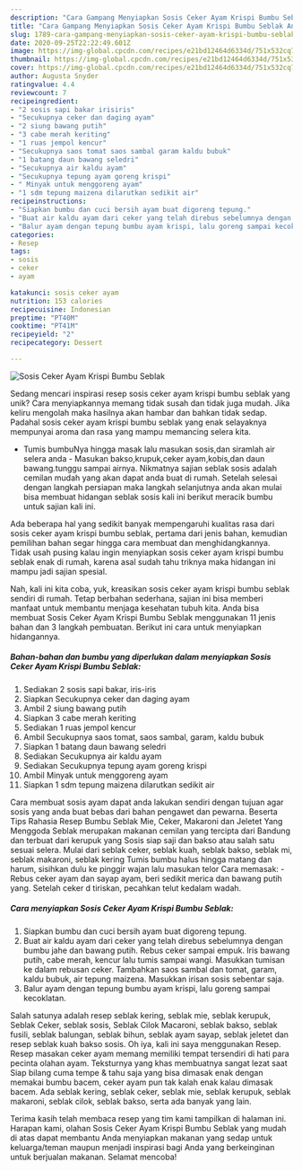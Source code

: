 ```yaml
---
description: "Cara Gampang Menyiapkan Sosis Ceker Ayam Krispi Bumbu Seblak Anti Gagal"
title: "Cara Gampang Menyiapkan Sosis Ceker Ayam Krispi Bumbu Seblak Anti Gagal"
slug: 1789-cara-gampang-menyiapkan-sosis-ceker-ayam-krispi-bumbu-seblak-anti-gagal
date: 2020-09-25T22:22:49.601Z
image: https://img-global.cpcdn.com/recipes/e21bd12464d6334d/751x532cq70/sosis-ceker-ayam-krispi-bumbu-seblak-foto-resep-utama.jpg
thumbnail: https://img-global.cpcdn.com/recipes/e21bd12464d6334d/751x532cq70/sosis-ceker-ayam-krispi-bumbu-seblak-foto-resep-utama.jpg
cover: https://img-global.cpcdn.com/recipes/e21bd12464d6334d/751x532cq70/sosis-ceker-ayam-krispi-bumbu-seblak-foto-resep-utama.jpg
author: Augusta Snyder
ratingvalue: 4.4
reviewcount: 7
recipeingredient:
- "2 sosis sapi bakar irisiris"
- "Secukupnya ceker dan daging ayam"
- "2 siung bawang putih"
- "3 cabe merah keriting"
- "1 ruas jempol kencur"
- "Secukupnya saos tomat saos sambal garam kaldu bubuk"
- "1 batang daun bawang seledri"
- "Secukupnya air kaldu ayam"
- "Secukupnya tepung ayam goreng krispi"
- " Minyak untuk menggoreng ayam"
- "1 sdm tepung maizena dilarutkan sedikit air"
recipeinstructions:
- "Siapkan bumbu dan cuci bersih ayam buat digoreng tepung."
- "Buat air kaldu ayam dari ceker yang telah direbus sebelumnya dengan bumbu jahe dan bawang putih. Rebus ceker sampai empuk. Iris bawang putih, cabe merah, kencur lalu tumis sampai wangi. Masukkan tumisan ke dalam rebusan ceker. Tambahkan saos sambal dan tomat, garam, kaldu bubuk, air tepung maizena. Masukkan irisan sosis sebentar saja."
- "Balur ayam dengan tepung bumbu ayam krispi, lalu goreng sampai kecoklatan."
categories:
- Resep
tags:
- sosis
- ceker
- ayam

katakunci: sosis ceker ayam 
nutrition: 153 calories
recipecuisine: Indonesian
preptime: "PT40M"
cooktime: "PT41M"
recipeyield: "2"
recipecategory: Dessert

---
```



![Sosis Ceker Ayam Krispi Bumbu Seblak](https://img-global.cpcdn.com/recipes/e21bd12464d6334d/751x532cq70/sosis-ceker-ayam-krispi-bumbu-seblak-foto-resep-utama.jpg)

Sedang mencari inspirasi resep sosis ceker ayam krispi bumbu seblak yang unik? Cara menyiapkannya memang tidak susah dan tidak juga mudah. Jika keliru mengolah maka hasilnya akan hambar dan bahkan tidak sedap. Padahal sosis ceker ayam krispi bumbu seblak yang enak selayaknya mempunyai aroma dan rasa yang mampu memancing selera kita.

- Tumis bumbuNya hingga masak lalu masukan sosis,dan siramlah air selera anda - Masukan bakso,krupuk,ceker ayam,kobis,dan daun bawang.tunggu sampai airnya. Nikmatnya sajian seblak sosis adalah cemilan mudah yang akan dapat anda buat di rumah. Setelah selesai dengan langkah persiapan maka langkah selanjutnya anda akan mulai bisa membuat hidangan seblak sosis kali ini berikut meracik bumbu untuk sajian kali ini.

Ada beberapa hal yang sedikit banyak mempengaruhi kualitas rasa dari sosis ceker ayam krispi bumbu seblak, pertama dari jenis bahan, kemudian pemilihan bahan segar hingga cara membuat dan menghidangkannya. Tidak usah pusing kalau ingin menyiapkan sosis ceker ayam krispi bumbu seblak enak di rumah, karena asal sudah tahu triknya maka hidangan ini mampu jadi sajian spesial.


Nah, kali ini kita coba, yuk, kreasikan sosis ceker ayam krispi bumbu seblak sendiri di rumah. Tetap berbahan sederhana, sajian ini bisa memberi manfaat untuk membantu menjaga kesehatan tubuh kita. Anda bisa membuat Sosis Ceker Ayam Krispi Bumbu Seblak menggunakan 11 jenis bahan dan 3 langkah pembuatan. Berikut ini cara untuk menyiapkan hidangannya.

<!--inarticleads1-->

##### Bahan-bahan dan bumbu yang diperlukan dalam menyiapkan Sosis Ceker Ayam Krispi Bumbu Seblak:

1. Sediakan 2 sosis sapi bakar, iris-iris
1. Siapkan Secukupnya ceker dan daging ayam
1. Ambil 2 siung bawang putih
1. Siapkan 3 cabe merah keriting
1. Sediakan 1 ruas jempol kencur
1. Ambil Secukupnya saos tomat, saos sambal, garam, kaldu bubuk
1. Siapkan 1 batang daun bawang seledri
1. Sediakan Secukupnya air kaldu ayam
1. Sediakan Secukupnya tepung ayam goreng krispi
1. Ambil  Minyak untuk menggoreng ayam
1. Siapkan 1 sdm tepung maizena dilarutkan sedikit air


Cara membuat sosis ayam dapat anda lakukan sendiri dengan tujuan agar sosis yang anda buat bebas dari bahan pengawet dan pewarna. Beserta Tips Rahasia Resep Bumbu Seblak Mie, Ceker, Makaroni dan Jeletet Yang Menggoda Seblak merupakan makanan cemilan yang tercipta dari Bandung dan terbuat dari kerupuk yang Sosis siap saji dan bakso atau salah satu sesuai selera. Mulai dari seblak ceker, seblak kuah, seblak bakso, seblak mi, seblak makaroni, seblak kering Tumis bumbu halus hingga matang dan harum, sisihkan dulu ke pinggir wajan lalu masukan telor Cara memasak: - Rebus ceker ayam dan sayap ayam, beri sedikit merica dan bawang putih yang. Setelah ceker d tiriskan, pecahkan telut kedalam wadah. 

<!--inarticleads2-->

##### Cara menyiapkan Sosis Ceker Ayam Krispi Bumbu Seblak:

1. Siapkan bumbu dan cuci bersih ayam buat digoreng tepung.
1. Buat air kaldu ayam dari ceker yang telah direbus sebelumnya dengan bumbu jahe dan bawang putih. Rebus ceker sampai empuk. Iris bawang putih, cabe merah, kencur lalu tumis sampai wangi. Masukkan tumisan ke dalam rebusan ceker. Tambahkan saos sambal dan tomat, garam, kaldu bubuk, air tepung maizena. Masukkan irisan sosis sebentar saja.
1. Balur ayam dengan tepung bumbu ayam krispi, lalu goreng sampai kecoklatan.


Salah satunya adalah resep seblak kering, seblak mie, seblak kerupuk, Seblak Ceker, seblak sosis, Seblak Cilok Macaroni, seblak bakso, seblak fusili, seblak balungan, seblak bihun, seblak ayam sayap, seblak jeletet dan resep seblak kuah bakso sosis. Oh iya, kali ini saya menggunakan Resep. Resep masakan ceker ayam memang memiliki tempat tersendiri di hati para pecinta olahan ayam. Teksturnya yang khas membuatnya sangat lezat saat Siap bilang cuma tempe &amp; tahu saja yang bisa dimasak enak dengan memakai bumbu bacem, ceker ayam pun tak kalah enak kalau dimasak bacem. Ada seblak kering, seblak ceker, seblak mie, seblak kerupuk, seblak makaroni, seblak cilok, seblak bakso, serta ada banyak yang lain. 

Terima kasih telah membaca resep yang tim kami tampilkan di halaman ini. Harapan kami, olahan Sosis Ceker Ayam Krispi Bumbu Seblak yang mudah di atas dapat membantu Anda menyiapkan makanan yang sedap untuk keluarga/teman maupun menjadi inspirasi bagi Anda yang berkeinginan untuk berjualan makanan. Selamat mencoba!
